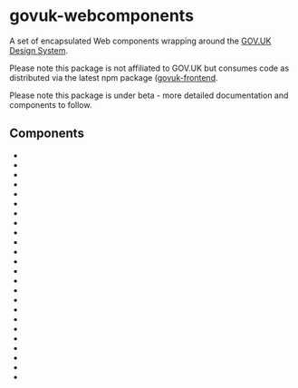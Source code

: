 # govuk-webcomponents

A set of encapsulated Web components wrapping around the [GOV.UK Design System](https://design-system.service.gov.uk/components/).

Please note this package is not affiliated to GOV.UK but consumes code as distributed via the latest npm package ([govuk-frontend](https://www.npmjs.com/package/govuk-frontend).

Please note this package is under beta - more detailed documentation and components to follow.

## Components
- [<govukwc-accordion>](https://github.com/tgreyuk/govuk-webcomponents/blob/master/components/govukwc-accordion/README.md)
- [<govukwc-back-link>](https://github.com/tgreyuk/govuk-webcomponents/blob/master/components/govukwc-back-link/README.md)
- [<govukwc-breadcrumbs>](https://github.com/tgreyuk/govuk-webcomponents/blob/master/components/govukwc-breadcrumbs/README.md)
- [<govukwc-button>](https://github.com/tgreyuk/govuk-webcomponents/blob/master/components/govukwc-button/README.md)
- [<govukwc-character-count>](https://github.com/tgreyuk/govuk-webcomponents/blob/master/components/govukwc-character-count/README.md)
- [<govukwc-checkboxes>](https://github.com/tgreyuk/govuk-webcomponents/blob/master/components/govukwc-checkboxes/README.md)
- [<govukwc-date-input>](https://github.com/tgreyuk/govuk-webcomponents/blob/master/components/govukwc-date-input/README.md)
- [<govukwc-details>](https://github.com/tgreyuk/govuk-webcomponents/blob/master/components/govukwc-details/README.md)
- [<govukwc-error-summary>](https://github.com/tgreyuk/govuk-webcomponents/blob/master/components/govukwc-error-summary/README.md)
- [<govukwc-fieldset>](https://github.com/tgreyuk/govuk-webcomponents/blob/master/components/govukwc-fieldset/README.md)
- [<govukwc-file-upload>](https://github.com/tgreyuk/govuk-webcomponents/blob/master/components/govukwc-file-upload/README.md)
- [<govukwc-inset-text>](https://github.com/tgreyuk/govuk-webcomponents/blob/master/components/govukwc-inset-text/README.md)
- [<govukwc-panel>](https://github.com/tgreyuk/govuk-webcomponents/blob/master/components/govukwc-panel/README.md)
- [<govukwc-phase-banner>](https://github.com/tgreyuk/govuk-webcomponents/blob/master/components/govukwc-phase-banner/README.md)
- [<govukwc-radios>](https://github.com/tgreyuk/govuk-webcomponents/blob/master/components/govukwc-radios/README.md)
- [<govukwc-select>](https://github.com/tgreyuk/govuk-webcomponents/blob/master/components/govukwc-select/README.md)
- [<govukwc-skip-link>](https://github.com/tgreyuk/govuk-webcomponents/blob/master/components/govukwc-skip-link/README.md)
- [<govukwc-summary-list>](https://github.com/tgreyuk/govuk-webcomponents/blob/master/components/govukwc-summary-list/README.md)
- [<govukwc-table>](https://github.com/tgreyuk/govuk-webcomponents/blob/master/components/govukwc-table/README.md)
- [<govukwc-tabs>](https://github.com/tgreyuk/govuk-webcomponents/blob/master/components/govukwc-tabs/README.md)
- [<govukwc-tag>](https://github.com/tgreyuk/govuk-webcomponents/blob/master/components/govukwc-tag/README.md)
- [<govukwc-text-input>](https://github.com/tgreyuk/govuk-webcomponents/blob/master/components/govukwc-text-input/README.md)
- [<govukwc-textarea>](https://github.com/tgreyuk/govuk-webcomponents/blob/master/components/govukwc-textarea/README.md)
- [<govukwc-warning-text>](https://github.com/tgreyuk/govuk-webcomponents/blob/master/components/govukwc-warning-text/README.md)
  